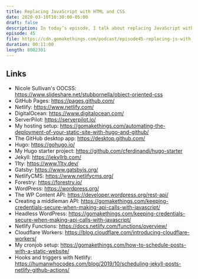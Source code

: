```yaml
---
title: Replacing JavaScript with HTML and CSS
date: 2020-03-10T10:30:00-05:00
draft: false
description: In today’s episode, I talk about replacing JavaScript with HTML and CSS (and why it's a good thing).
episode: 45
file: https://cdn.gomakethings.com/podcast/episode45-replacing-js-with-html-and-css.mp3
duration: 00:11:00
length: 8002301
---
```


## Links

- Nicole Sullivan's OOCSS: https://www.slideshare.net/stubbornella/object-oriented-css
- GitHub Pages: https://pages.github.com/
- Netlify: https://www.netlify.com/
- DigitalOcean: https://www.digitalocean.com/
- ServerPilot: https://serverpilot.io/
- My hosting setup: https://gomakethings.com/automating-the-deployment-of-your-static-site-with-hugo-and-github/
- The GitHub desktop app: https://desktop.github.com/
- Hugo: https://gohugo.io/
- My Hugo starter project: https://github.com/cferdinandi/hugo-starter
- Jekyll: https://jekyllrb.com/
- 11ty: https://www.11ty.dev/
- Gatsby: https://www.gatsbyjs.org/
- NetlifyCMS: https://www.netlifycms.org/
- Forestry: https://forestry.io/
- WordPress: https://wordpress.org/
- The WP Content API: https://developer.wordpress.org/rest-api/
- Creating a middleman API: https://gomakethings.com/keeping-credentials-secure-when-making-api-calls-with-javascript/
- Headless WordPress: https://gomakethings.com/keeping-credentials-secure-when-making-api-calls-with-javascript/
- Netlify Functions: https://docs.netlify.com/functions/overview/
- Cloudflare Workers: https://blog.cloudflare.com/introducing-cloudflare-workers/
- My cronjob setup: https://gomakethings.com/how-to-schedule-posts-with-a-static-website/
- Hooks and triggers with Netlify: https://humanwhocodes.com/blog/2019/10/scheduling-jekyll-posts-netlify-github-actions/